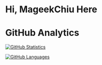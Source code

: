 # Hi, MageekChiu Here


# GitHub Analytics

[![GitHub Statistics](https://github-readme-stats-eight-theta.vercel.app/api?username=MageekChiu&show_icons=true&theme=onedark&include_all_commits=true&count_private=false)](https://github.com/anuraghazra/github-readme-stats)

[![GitHub Languages](https://github-readme-stats-eight-theta.vercel.app/api/top-langs/?username=MageekChiu&layout=compact&langs_count=8&theme=onedark&include_all_commits=true&count_private=false&show_icons=true)](https://github.com/anuraghazra/github-readme-stats)

